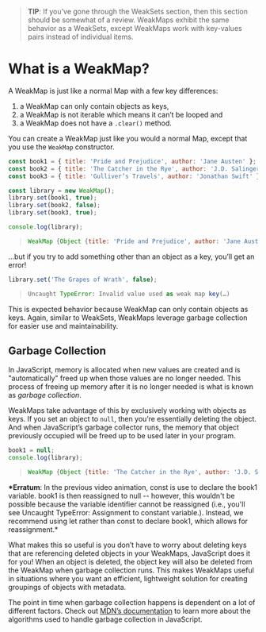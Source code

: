 > **TIP**: If you’ve gone through the WeakSets section, then this section should be somewhat of a review. WeakMaps exhibit the same behavior as a WeakSets, except WeakMaps work with key-values pairs instead of individual items.

# What is a WeakMap?

A WeakMap is just like a normal Map with a few key differences:

1. a WeakMap can only contain objects as keys,
2. a WeakMap is not iterable which means it can’t be looped and
3. a WeakMap does not have a `.clear()` method.

You can create a WeakMap just like you would a normal Map, except that you use the `WeakMap` constructor.

```js
const book1 = { title: 'Pride and Prejudice', author: 'Jane Austen' };
const book2 = { title: 'The Catcher in the Rye', author: 'J.D. Salinger' };
const book3 = { title: 'Gulliver’s Travels', author: 'Jonathan Swift' };

const library = new WeakMap();
library.set(book1, true);
library.set(book2, false);
library.set(book3, true);

console.log(library);
```

> ```javascript
> WeakMap {Object {title: 'Pride and Prejudice', author: 'Jane Austen'} => true, Object {title: 'The Catcher in the Rye', author: 'J.D. Salinger'} => false, Object {title: 'Gulliver’s Travels', author: 'Jonathan Swift'} => true}
> ```

…but if you try to add something other than an object as a key, you’ll get an error!

```js
library.set('The Grapes of Wrath', false);
```

> ```javascript
> Uncaught TypeError: Invalid value used as weak map key(…)
> ```

This is expected behavior because WeakMap can only contain objects as keys. Again, similar to WeakSets, WeakMaps leverage garbage collection for easier use and maintainability.





## Garbage Collection

In JavaScript, memory is allocated when new values are created and is "automatically" freed up when those values are no longer needed. This process of freeing up memory after it is no longer needed is what is known as *garbage collection*.

WeakMaps take advantage of this by exclusively working with objects as keys. If you set an object to `null`, then you’re essentially deleting the object. And when JavaScript’s garbage collector runs, the memory that object previously occupied will be freed up to be used later in your program.

```js
book1 = null;
console.log(library);
```

> ```javascript
> WeakMap {Object {title: 'The Catcher in the Rye', author: 'J.D. Salinger'} => false, Object {title: 'Gulliver’s Travels', author: 'Jonathan Swift'} => true}
> ```

**\*Erratum**: In the previous video animation, const is use to declare the book1 variable. book1 is then reassigned to null -- however, this wouldn't be possible because the variable identifier cannot be reassigned (i.e., you'll see Uncaught TypeError: Assignment to constant variable.). Instead, we recommend using let rather than const to declare book1, which allows for reassignment.*

What makes this so useful is you don’t have to worry about deleting keys that are referencing deleted objects in your WeakMaps, JavaScript does it for you! When an object is deleted, the object key will also be deleted from the WeakMap when garbage collection runs. This makes WeakMaps useful in situations where you want an efficient, lightweight solution for creating groupings of objects with metadata.

The point in time when garbage collection happens is dependent on a lot of different factors. Check out [MDN’s documentation](https://developer.mozilla.org/en-US/docs/Web/JavaScript/Memory_Management#Garbage_collection) to learn more about the algorithms used to handle garbage collection in JavaScript.